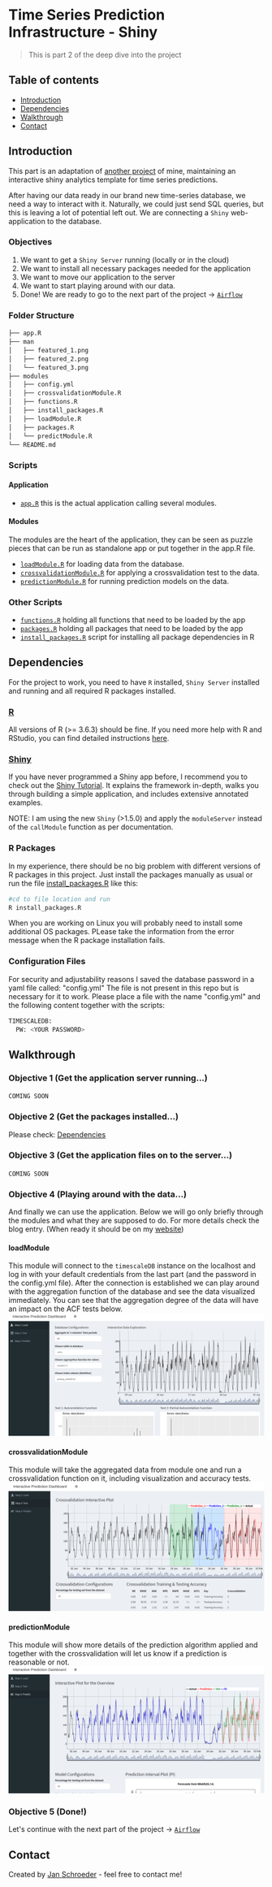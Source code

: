 # Time Series Prediction Infrastructure - Shiny
> This is part 2 of the deep dive into the project

## Table of contents
* [Introduction](#introduction)
* [Dependencies](#dependencies)
* [Walkthrough](#walkthrough)
* [Contact](#contact)

## Introduction
This part is an adaptation of [another project](https://github.com/AionosChina/interactive-shiny-analytics) of mine, maintaining an interactive shiny analytics template for time series predictions.

After having our data ready in our brand new time-series database, we need a way to interact with it. Naturally, we could just send SQL queries, but this is leaving a lot of potential left out. We are connecting a `Shiny` web-application to the database.

### Objectives

1. We want to get a `Shiny Server` running (locally or in the cloud)
2. We want to install all necessary packages needed for the application
3. We want to move our application to the server
4. We want to start playing around with our data.
5. Done! We are ready to go to the next part of the project -> [`Airflow`](https://github.com/AionosChina/Time-Series-Prediction-Infrastructure/tree/main/airflow)

### Folder Structure

```bash
├── app.R
├── man
│   ├── featured_1.png
│   ├── featured_2.png
│   └── featured_3.png
├── modules
│   ├── config.yml
│   ├── crossvalidationModule.R
│   ├── functions.R
│   ├── install_packages.R
│   ├── loadModule.R
│   ├── packages.R
│   └── predictModule.R
└── README.md
```

### Scripts
#### Application
* [`app.R`](https://github.com/AionosChina/Time-Series-Prediction-Infrastructure/blob/main/shiny/app.R) this is the actual application calling several modules.

#### Modules
The modules are the heart of the application, they can be seen as puzzle pieces that can be run as standalone app or put together in the app.R file.

* [`loadModule.R`](https://github.com/AionosChina/Time-Series-Prediction-Infrastructure/blob/main/shiny/modules/loadModule.R) for loading data from the database.
* [`crossvalidationModule.R`](https://github.com/AionosChina/Time-Series-Prediction-Infrastructure/blob/main/shiny/modules/crossvalidationModule.R) for applying a crossvalidation test to the data.
* [`predictionModule.R`](https://github.com/AionosChina/Time-Series-Prediction-Infrastructure/blob/main/shiny/modules/predictionModule.R) for running prediction models on the data.

### Other Scripts
* [`functions.R`](https://github.com/AionosChina/Time-Series-Prediction-Infrastructure/blob/main/shiny/modules/functions.R) holding all functions that need to be loaded by the app
* [`packages.R`](https://github.com/AionosChina/Time-Series-Prediction-Infrastructure/blob/main/shiny/modules/packages.R) holding all packages that need to be loaded by the app
* [`install_packages.R`](https://github.com/AionosChina/Time-Series-Prediction-Infrastructure/blob/main/shiny/modules/install_packages.R) script for installing all package dependencies in R

## Dependencies
For the project to work, you need to have `R` installed, `Shiny Server` installed and running and all required R packages installed.

### [R](https://www.r-project.org/)
All versions of R (>= 3.6.3) should be fine. If you need more help with R and RStudio, you can find detailed instructions [here](https://rstudio.com/products/rstudio/download/#download).

### [Shiny](http://shiny.rstudio.com/tutorial/)
If you have never programmed a Shiny app before, I recommend you to check out the [Shiny Tutorial](http://shiny.rstudio.com/tutorial/). It explains the framework in-depth, walks you through building a simple application, and includes extensive annotated examples.

NOTE: I am using the new `Shiny` (>1.5.0) and apply the `moduleServer` instead of the `callModule` function as per documentation.

### R Packages
In my experience, there should be no big problem with different versions of R packages in this project. Just install the packages manually as usual or run the file [install_packages.R](https://github.com/AionosChina/Time-Series-Prediction-Infrastructure/tree/main/shiny/modules/install_packages.R) like this:
```bash
#cd to file location and run
R install_packages.R
```
When you are working on Linux you will probably need to install some additional OS packages. PLease take the information from the error message when the R package installation fails.

### Configuration Files
For security and adjustability reasons I saved the database password in a yaml file called: "config.yml"
The file is not present in this repo but is necessary for it to work. 
Please place a file with the name "config.yml" and the following content together with the scripts:
```bash
TIMESCALEDB: 
  PW: <YOUR PASSWORD>
```

## Walkthrough
### Objective 1 (Get the application server running...)
`COMING SOON`

### Objective 2 (Get the packages installed...)
Please check: [Dependencies](#dependencies)

### Objective 3 (Get the application files on to the server...)
`COMING SOON`

### Objective 4 (Playing around with the data...)
And finally we can use the application. Below we will go only briefly through the modules and what they are supposed to do. For more details check the blog entry. (When ready it should be on my [website](schroederjan.com))

#### loadModule
This module will connect to the `timescaleDB` instance on the localhost and log in with your default credentials from the last part (and the password in the config.yml file). After the connection is established we can play around with the aggregation function of the database and see the data visualized immediately. You can see that the aggregation degree of the data will have an impact on the ACF tests below.
![](man/featured_1.png)

#### crossvalidationModule
This module will take the aggregated data from module one and run a crossvalidation function on it, including visualization and accuracy tests.
![](man/featured_2.png)

#### predictionModule
This module will show more details of the prediction algorithm applied and together with the crossvalidation will let us know if a prediction is reasonable or not.
![](man/featured_3.png)

### Objective 5 (Done!)
Let's continue with the next part of the project  -> [`Airflow`](https://github.com/AionosChina/Time-Series-Prediction-Infrastructure/tree/main/airflow)

## Contact
Created by [Jan Schroeder](https://www.schroederjan.com/) - feel free to contact me!

